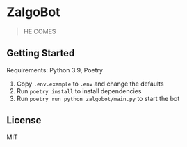 # ZalgoBot

> HE COMES

## Getting Started

Requirements: Python 3.9, Poetry

1. Copy `.env.example` to `.env` and change the defaults
2. Run `poetry install` to install dependencies
3. Run `poetry run python zalgobot/main.py` to start the bot

## License

MIT